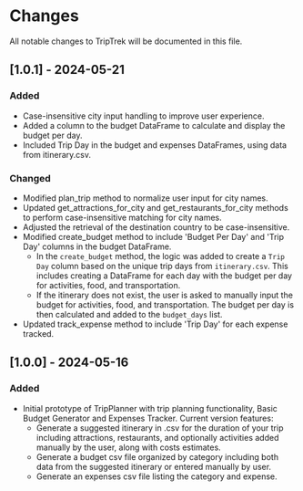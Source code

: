 # Changes 

All notable changes to TripTrek will be documented in this file.


## [1.0.1] - 2024-05-21
### Added
- Case-insensitive city input handling to improve user experience.
- Added a column to the budget DataFrame to calculate and display the budget per day.
- Included Trip Day in the budget and expenses DataFrames, using data from itinerary.csv.


### Changed
- Modified plan_trip method to normalize user input for city names.
- Updated get_attractions_for_city and get_restaurants_for_city methods to perform case-insensitive matching for city names.
- Adjusted the retrieval of the destination country to be case-insensitive.
- Modified create_budget method to include 'Budget Per Day' and 'Trip Day' columns in the budget DataFrame.
    - In the `create_budget` method, the logic was added to create a `Trip Day` column based on the unique trip days from `itinerary.csv`. This includes creating a DataFrame for each day with the budget per day for activities, food, and transportation.
    - If the itinerary does not exist, the user is asked to manually input the budget for activities, food, and transportation. The budget per day is then calculated and added to the `budget_days` list.
- Updated track_expense method to include 'Trip Day' for each expense tracked.



## [1.0.0] - 2024-05-16
### Added
- Initial prototype of TripPlanner with trip planning functionality, Basic Budget Generator and Expenses Tracker. Current version features:
    - Generate a suggested itinerary in .csv for the duration of your trip including attractions, restaurants, and optionally activities added manually by the user, along with costs estimates.
    - Generate a budget csv file organized by category including both data from the suggested itinerary or entered manually by user.
    - Generate an expenses csv file listing the category and expense.